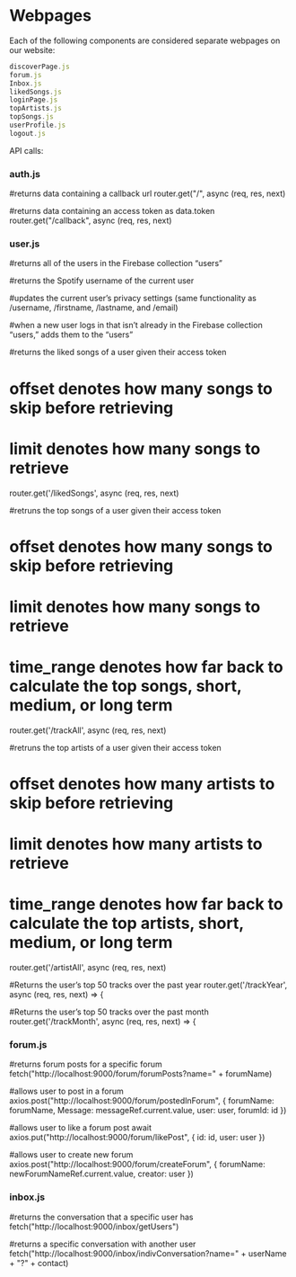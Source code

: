 # Webpages

Each of the following components are considered separate webpages on our website:

```javascript
discoverPage.js
forum.js
Inbox.js
likedSongs.js 
loginPage.js
topArtists.js
topSongs.js
userProfile.js
logout.js
```


API calls:

### auth.js

#returns data containing a callback url
router.get("/", async (req, res, next)

#returns data containing an access token as data.token
router.get("/callback", async (req, res, next)


### user.js

#returns all of the users in the Firebase collection “users”

#returns the Spotify username of the current user

#updates the current user’s privacy settings (same functionality as /username, /firstname, /lastname, and /email)

#when a new user logs in that isn’t already in the Firebase collection “users,” adds them to the “users”


#returns the liked songs of a user given their access token
# offset denotes how many songs to skip before retrieving
# limit denotes how many songs to retrieve
router.get('/likedSongs', async (req, res, next)

#retruns the top songs of a user given their access token
# offset denotes how many songs to skip before retrieving
# limit denotes how many songs to retrieve
# time_range denotes how far back to calculate the top songs, short, medium, or long term
router.get('/trackAll', async (req, res, next)

#retruns the top artists of a user given their access token
# offset denotes how many artists to skip before retrieving
# limit denotes how many artists to retrieve
# time_range denotes how far back to calculate the top artists, short, medium, or long term
router.get('/artistAll', async (req, res, next)

#Returns the user’s top 50 tracks over the past year
router.get('/trackYear', async (req, res, next) => {

#Returns the user’s top 50 tracks over the past month
router.get('/trackMonth', async (req, res, next) => {
### forum.js

#returns forum posts for a specific forum
fetch("http://localhost:9000/forum/forumPosts?name=" + forumName)

#allows user to post in a forum
axios.post("http://localhost:9000/forum/postedInForum", {
     forumName: forumName,
     Message: messageRef.current.value,
     user: user,
     forumId: id
   })


#allows user to like a forum post
await axios.put("http://localhost:9000/forum/likePost", {
     id: id,
     user: user
   })


#allows user to create new forum
axios.post("http://localhost:9000/forum/createForum", {
     forumName: newForumNameRef.current.value,
     creator: user
   })


### inbox.js

#returns the conversation that a specific user has
fetch("http://localhost:9000/inbox/getUsers")

#returns a specific conversation with another user
fetch("http://localhost:9000/inbox/indivConversation?name=" + userName + "?" + contact)







